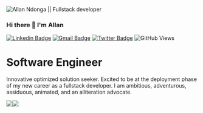 ![Allan Ndonga || Fullstack developer](https://www.itprotoday.com/sites/itprotoday.com/files/styles/article_featured_retina/public/programming.jpg?itok=6bRkryO5)

### Hi there 👋 I'm Allan

[![Linkedin Badge](https://img.shields.io/badge/LinkedIn-0077B5?style=for-the-badge&logo=linkedin&logoColor=white)](https://www.linkedin.com/in/allan-ndonga-566189214//)
[![Gmail Badge](https://img.shields.io/badge/Gmail-D14836?style=for-the-badge&logo=gmail&logoColor=white)](https://mail.google.com/mail/?view=cm&fs=1&to=rezidentalz@gmail.com)
[![Twitter Badge](https://img.shields.io/badge/Twitter-1DA1F2?style=for-the-badge&logo=twitter&logoColor=white)](https://twitter.com/rezidentalz)
![GitHub Views](https://komarev.com/ghpvc/?username=alz254)


  # Software Engineer
Innovative optimized solution seeker. Excited to be at the deployment phase of my new career as a fullstack developer. I am ambitious, adventurous, assiduous, animated, and an alliteration advocate.

<img src="https://github-readme-stats.vercel.app/api?username=alz254&show_icons=true&theme=dark"/><img src="https://github-readme-stats.vercel.app/api/top-langs?username=alz254&layout=compact"/>
